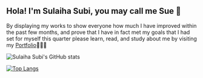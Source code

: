 ## Hola! I'm Sulaiha Subi, you may call me Sue 👋
By displaying my works to show everyone how much I have improved within the past few months, and prove that I have in fact met my goals that I had set for myself this quarter please learn, read, and study about me by visiting my <a href="https://sulaihasubi.github.io">Portfolio</a>👩🏻‍💻


<!--
**sulaihasubi/sulaihasubi** is a ✨ _special_ ✨ repository because its `README.md` (this file) appears on your GitHub profile.
-->

<!-- [![Sulaiha Subi's wakatime stats](https://github-readme-stats.vercel.app/api/wakatime?username=sulaihasubi)](https://github.com/sulaihasubi/github-readme-stats) -->

![Sulaiha Subi's GitHub stats](https://github-readme-stats.vercel.app/api?username=sulaihasubi&show_icons=true&include_all_commits)



<!-- [![Sulaiha Subi's wakatime stats](https://github-readme-stats.vercel.app/api/wakatime?username=sulaihasubi)](https://github.com/sulaihasubi/github-readme-stats) -->



[![Top Langs](https://github-readme-stats.vercel.app/api/top-langs/?username=anuraghazra&layout=compact&langs_count=10&card_width=445)](https://github.com/anuraghazra/github-readme-stats)


<!-- <a href="https://github.com/sulaihasubi/github-readme-stats">
  <img align="center" src="https://github-readme-stats.vercel.app/api/top-langs/?username=sulaihasubi&layout=compact" />
</a>
<a href="https://github.com/sulaihasubi/github-readme-stats">
  <img align="center" src="https://github-readme-stats.vercel.app/api?username=sulaihasubi&show_icons=true" /> -->
</a>



<!-- <div id="over" style="position:absolute; width:200%; height:100%">
<img src = "https://github-readme-stats.vercel.app/api?username=sulaihasubi&&show_icons=true&title_color=ffffff&icon_color=ffdb58&text_color=daf7dc&bg_color=151515">
</div> -->
